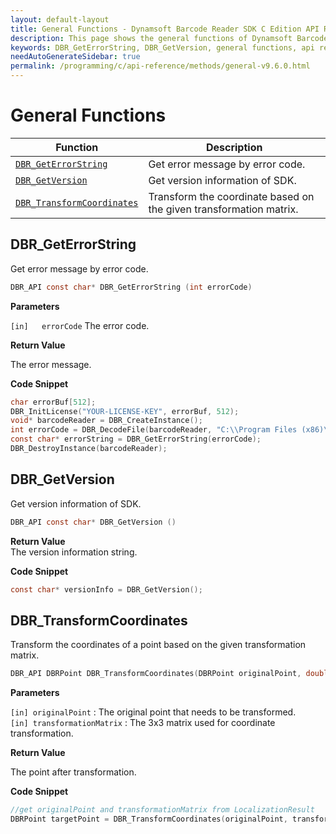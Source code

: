 ```yaml
---
layout: default-layout
title: General Functions - Dynamsoft Barcode Reader SDK C Edition API Reference
description: This page shows the general functions of Dynamsoft Barcode Reader SDK C Edition.
keywords: DBR_GetErrorString, DBR_GetVersion, general functions, api reference, c
needAutoGenerateSidebar: true
permalink: /programming/c/api-reference/methods/general-v9.6.0.html
---
```


# General Functions

  | Function               | Description |
  |----------------------|-------------|
  | [`DBR_GetErrorString`](#dbr_geterrorstring) | Get error message by error code. |
  | [`DBR_GetVersion`](#dbr_getversion) | Get version information of SDK. |
  | [`DBR_TransformCoordinates`](#dbr_transformcoordinates) | Transform the coordinate based on the given transformation matrix. |

## DBR_GetErrorString

Get error message by error code.

```c
DBR_API const char* DBR_GetErrorString (int errorCode)	
```   
   
**Parameters**  

`[in]	errorCode` The error code.
 

**Return Value**  

The error message.

**Code Snippet**  

```c
char errorBuf[512];
DBR_InitLicense("YOUR-LICENSE-KEY", errorBuf, 512);
void* barcodeReader = DBR_CreateInstance();
int errorCode = DBR_DecodeFile(barcodeReader, "C:\\Program Files (x86)\\Dynamsoft\\{Version number}\\Images\\AllSupportedBarcodeTypes.tif", "");
const char* errorString = DBR_GetErrorString(errorCode);
DBR_DestroyInstance(barcodeReader);
```



## DBR_GetVersion

Get version information of SDK.

```c
DBR_API const char* DBR_GetVersion ()
```   

**Return Value**  
The version information string.

**Code Snippet**  

```c
const char* versionInfo = DBR_GetVersion();
```

## DBR_TransformCoordinates

Transform the coordinates of a point based on the given transformation matrix.

```c
DBR_API DBRPoint DBR_TransformCoordinates(DBRPoint originalPoint, double transformationMatrix[9])
```

**Parameters**  

`[in] originalPoint` : The original point that needs to be transformed.  
`[in] transformationMatrix` : The 3x3 matrix used for coordinate transformation.

**Return Value**  

The point after transformation.

**Code Snippet**  

```c
//get originalPoint and transformationMatrix from LocalizationResult
DBRPoint targetPoint = DBR_TransformCoordinates(originalPoint, transformationMatrix);
```
